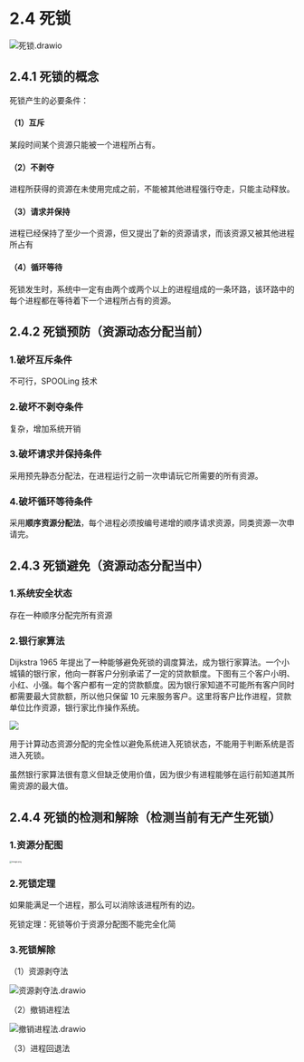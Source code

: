 # 2.4 死锁

![死锁.drawio](https://csnotes.oss-cn-beijing.aliyuncs.com/photos/%E6%AD%BB%E9%94%81.drawio.png)

## 2.4.1 死锁的概念

死锁产生的必要条件：

#### （1）互斥

某段时间某个资源只能被一个进程所占有。

#### （2）不剥夺

进程所获得的资源在未使用完成之前，不能被其他进程强行夺走，只能主动释放。

#### （3）请求并保持

进程已经保持了至少一个资源，但又提出了新的资源请求，而该资源又被其他进程所占有

#### （4）循环等待

死锁发生时，系统中一定有由两个或两个以上的进程组成的一条环路，该环路中的每个进程都在等待着下一个进程所占有的资源。

## 2.4.2 死锁预防（资源动态分配当前）

### 1.破坏互斥条件

不可行，SPOOLing 技术

### 2.破坏不剥夺条件

复杂，增加系统开销

### 3.破坏请求并保持条件

采用预先静态分配法，在进程运行之前一次申请玩它所需要的所有资源。

### 4.破坏循环等待条件

采用**顺序资源分配法**，每个进程必须按编号递增的顺序请求资源，同类资源一次申请完。

## 2.4.3 死锁避免（资源动态分配当中）

### 1.系统安全状态

存在一种顺序分配完所有资源

### 2.银行家算法

Dijkstra 1965 年提出了一种能够避免死锁的调度算法，成为银行家算法。一个小城镇的银行家，他向一群客户分别承诺了一定的贷款额度。下图有三个客户小明、小红、小强。每个客户都有一定的贷款额度。因为银行家知道不可能所有客户同时都需要最大贷款额，所以他只保留 10 元来服务客户。这里将客户比作进程，贷款单位比作资源，银行家比作操作系统。

![](https://csnotes.oss-cn-beijing.aliyuncs.com/photos/%E9%93%B6%E8%A1%8C%E5%AE%B6%E7%AE%97%E6%B3%95.drawio.png)

用于计算动态资源分配的完全性以避免系统进入死锁状态，不能用于判断系统是否进入死锁。

虽然银行家算法很有意义但缺乏使用价值，因为很少有进程能够在运行前知道其所需资源的最大值。

## 2.4.4 死锁的检测和解除（检测当前有无产生死锁）

### 1.资源分配图

<img src="https://csnotes.oss-cn-beijing.aliyuncs.com/photos/%E8%B5%84%E6%BA%90%E5%88%86%E9%85%8D%E5%9B%BE.png" alt="image.png" style="zoom: 25%;" />

### 2.死锁定理

如果能满足一个进程，那么可以消除该进程所有的边。

死锁定理：死锁等价于资源分配图不能完全化简

### 3.死锁解除

（1）资源剥夺法

![资源剥夺法.drawio](https://csnotes.oss-cn-beijing.aliyuncs.com/photos/%E8%B5%84%E6%BA%90%E5%89%A5%E5%A4%BA%E6%B3%95.drawio.png)

（2）撤销进程法

![撤销进程法.drawio](https://csnotes.oss-cn-beijing.aliyuncs.com/photos/%E6%92%A4%E9%94%80%E8%BF%9B%E7%A8%8B%E6%B3%95.drawio.png)

（3）进程回退法


